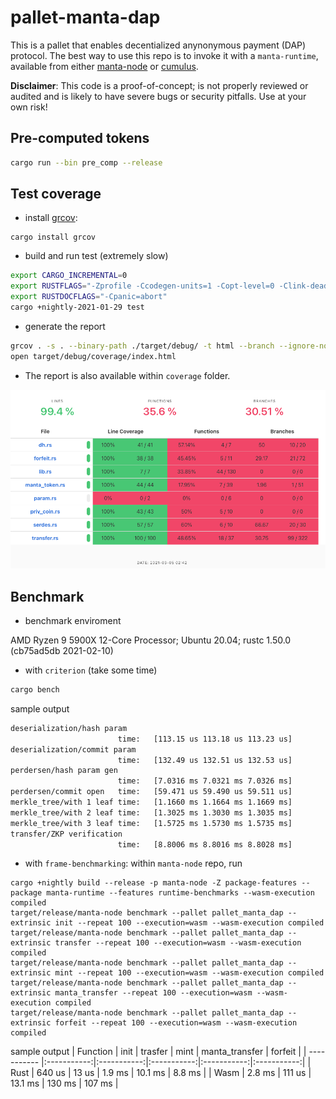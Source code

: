 # pallet-manta-dap

This is a pallet that enables decentialized anynonymous payment (DAP) protocol.
The best way to use this repo is to invoke it with a `manta-runtime`,
available from either [manta-node](https://github.com/Manta-Network/manta-node) or [cumulus](https://github.com/Manta-Network/cumulus).

__Disclaimer__: This code is a proof-of-concept; is not properly reviewed or audited and is likely to have 
severe bugs or security pitfalls.
Use at your own risk!


## Pre-computed tokens

``` sh
cargo run --bin pre_comp --release
```

## Test coverage
* install [grcov](https://github.com/mozilla/grcov):
```
cargo install grcov
```
* build and run test (extremely slow)
``` sh
export CARGO_INCREMENTAL=0
export RUSTFLAGS="-Zprofile -Ccodegen-units=1 -Copt-level=0 -Clink-dead-code -Coverflow-checks=off -Zpanic_abort_tests -Cpanic=abort"
export RUSTDOCFLAGS="-Cpanic=abort"
cargo +nightly-2021-01-29 test
```
* generate the report 
``` sh
grcov . -s . --binary-path ./target/debug/ -t html --branch --ignore-not-existing -o ./target/debug/coverage/
open target/debug/coverage/index.html
```

* The report is also available within `coverage` folder. 

![Result](https://github.com/Manta-Network/pallet-manta-dap/blob/master/coverage/coverage.png)

## Benchmark
* benchmark enviroment

AMD Ryzen 9 5900X 12-Core Processor; Ubuntu 20.04; rustc 1.50.0 (cb75ad5db 2021-02-10)

  * with `criterion` (take some time)

``` sh
cargo bench
```
sample output
``` sh
deserialization/hash param                        
                        time:   [113.15 us 113.18 us 113.23 us]
deserialization/commit param                        
                        time:   [132.49 us 132.51 us 132.53 us]
perdersen/hash param gen                        
                        time:   [7.0316 ms 7.0321 ms 7.0326 ms]
perdersen/commit open   time:   [59.471 us 59.490 us 59.511 us]
merkle_tree/with 1 leaf time:   [1.1660 ms 1.1664 ms 1.1669 ms]
merkle_tree/with 2 leaf time:   [1.3025 ms 1.3030 ms 1.3035 ms]
merkle_tree/with 3 leaf time:   [1.5725 ms 1.5730 ms 1.5735 ms]
transfer/ZKP verification                        
                        time:   [8.8006 ms 8.8016 ms 8.8028 ms]                   
```
  * with `frame-benchmarking`: within `manta-node` repo, run 
```
cargo +nightly build --release -p manta-node -Z package-features --package manta-runtime --features runtime-benchmarks --wasm-execution compiled
target/release/manta-node benchmark --pallet pallet_manta_dap --extrinsic init --repeat 100 --execution=wasm --wasm-execution compiled
target/release/manta-node benchmark --pallet pallet_manta_dap --extrinsic transfer --repeat 100 --execution=wasm --wasm-execution compiled
target/release/manta-node benchmark --pallet pallet_manta_dap --extrinsic mint --repeat 100 --execution=wasm --wasm-execution compiled
target/release/manta-node benchmark --pallet pallet_manta_dap --extrinsic manta_transfer --repeat 100 --execution=wasm --wasm-execution compiled
target/release/manta-node benchmark --pallet pallet_manta_dap --extrinsic forfeit --repeat 100 --execution=wasm --wasm-execution compiled
```
sample output
| Function      | init |  trasfer | mint | manta_transfer | forfeit |
| ----------- |:-----------:|:-----------:|:-----------:|:-----------:|:-----------:|
| Rust       |    640 us   |  13 us | 1.9 ms | 10.1 ms | 8.8 ms |
| Wasm |    2.8 ms    |  111  us | 13.1 ms | 130 ms | 107 ms |
